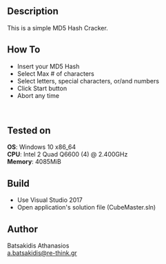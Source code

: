 ## Description ##

This is a simple MD5 Hash Cracker. 

## How To ##

* Insert your MD5 Hash
* Select Max # of characters 
* Select letters, special characters, or/and numbers
* Click Start button
* Abort any time

<br>

## Tested on ##

**OS**: Windows 10 x86_64 <br>
**CPU**: Intel 2 Quad Q6600 (4) @ 2.400GHz <br>
**Memory**: 4085MiB <br>

## Build ##

* Use Visual Studio 2017<br>
* Open application's solution file (CubeMaster.sln)<br>

## Author ##

Batsakidis Athanasios<br>
a.batsakidis@re-think.gr